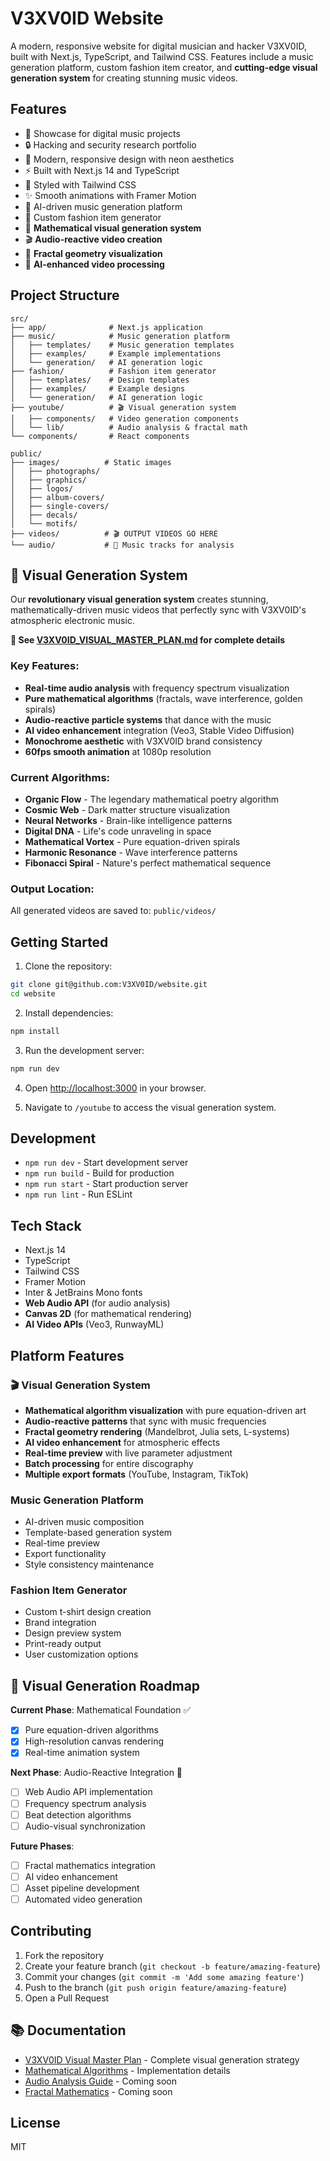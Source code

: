 # V3XV0ID Website

A modern, responsive website for digital musician and hacker V3XV0ID, built with Next.js, TypeScript, and Tailwind CSS. Features include a music generation platform, custom fashion item creator, and **cutting-edge visual generation system** for creating stunning music videos.

## Features

- 🎵 Showcase for digital music projects
- 🔒 Hacking and security research portfolio
- 🎨 Modern, responsive design with neon aesthetics
- ⚡ Built with Next.js 14 and TypeScript
- 🎨 Styled with Tailwind CSS
- ✨ Smooth animations with Framer Motion
- 🎹 AI-driven music generation platform
- 👕 Custom fashion item generator
- 🌌 **Mathematical visual generation system**
- 🎬 **Audio-reactive video creation**
- 🧮 **Fractal geometry visualization**
- 🤖 **AI-enhanced video processing**

## Project Structure

```
src/
├── app/              # Next.js application
├── music/            # Music generation platform
│   ├── templates/    # Music generation templates
│   ├── examples/     # Example implementations
│   └── generation/   # AI generation logic
├── fashion/          # Fashion item generator
│   ├── templates/    # Design templates
│   ├── examples/     # Example designs
│   └── generation/   # AI generation logic
├── youtube/          # 🎬 Visual generation system
│   ├── components/   # Video generation components
│   └── lib/          # Audio analysis & fractal math
└── components/       # React components

public/
├── images/          # Static images
│   ├── photographs/
│   ├── graphics/
│   ├── logos/
│   ├── album-covers/
│   ├── single-covers/
│   ├── decals/
│   └── motifs/
├── videos/          # 🎬 OUTPUT VIDEOS GO HERE
└── audio/           # 🎵 Music tracks for analysis
```

## 🌌 Visual Generation System

Our **revolutionary visual generation system** creates stunning, mathematically-driven music videos that perfectly sync with V3XV0ID's atmospheric electronic music. 

**📖 See [V3XV0ID_VISUAL_MASTER_PLAN.md](./V3XV0ID_VISUAL_MASTER_PLAN.md) for complete details**

### Key Features:
- **Real-time audio analysis** with frequency spectrum visualization
- **Pure mathematical algorithms** (fractals, wave interference, golden spirals)
- **Audio-reactive particle systems** that dance with the music
- **AI video enhancement** integration (Veo3, Stable Video Diffusion)
- **Monochrome aesthetic** with V3XV0ID brand consistency
- **60fps smooth animation** at 1080p resolution

### Current Algorithms:
- **Organic Flow** - The legendary mathematical poetry algorithm
- **Cosmic Web** - Dark matter structure visualization
- **Neural Networks** - Brain-like intelligence patterns
- **Digital DNA** - Life's code unraveling in space
- **Mathematical Vortex** - Pure equation-driven spirals
- **Harmonic Resonance** - Wave interference patterns
- **Fibonacci Spiral** - Nature's perfect mathematical sequence

### Output Location:
All generated videos are saved to: `public/videos/`

## Getting Started

1. Clone the repository:
```bash
git clone git@github.com:V3XV0ID/website.git
cd website
```

2. Install dependencies:
```bash
npm install
```

3. Run the development server:
```bash
npm run dev
```

4. Open [http://localhost:3000](http://localhost:3000) in your browser.

5. Navigate to `/youtube` to access the visual generation system.

## Development

- `npm run dev` - Start development server
- `npm run build` - Build for production
- `npm run start` - Start production server
- `npm run lint` - Run ESLint

## Tech Stack

- Next.js 14
- TypeScript
- Tailwind CSS
- Framer Motion
- Inter & JetBrains Mono fonts
- **Web Audio API** (for audio analysis)
- **Canvas 2D** (for mathematical rendering)
- **AI Video APIs** (Veo3, RunwayML)

## Platform Features

### 🎬 Visual Generation System
- **Mathematical algorithm visualization** with pure equation-driven art
- **Audio-reactive patterns** that sync with music frequencies
- **Fractal geometry rendering** (Mandelbrot, Julia sets, L-systems)
- **AI video enhancement** for atmospheric effects
- **Real-time preview** with live parameter adjustment
- **Batch processing** for entire discography
- **Multiple export formats** (YouTube, Instagram, TikTok)

### Music Generation Platform
- AI-driven music composition
- Template-based generation system
- Real-time preview
- Export functionality
- Style consistency maintenance

### Fashion Item Generator
- Custom t-shirt design creation
- Brand integration
- Design preview system
- Print-ready output
- User customization options

## 🎯 Visual Generation Roadmap

**Current Phase**: Mathematical Foundation ✅
- [x] Pure equation-driven algorithms
- [x] High-resolution canvas rendering
- [x] Real-time animation system

**Next Phase**: Audio-Reactive Integration 🚧
- [ ] Web Audio API implementation
- [ ] Frequency spectrum analysis
- [ ] Beat detection algorithms
- [ ] Audio-visual synchronization

**Future Phases**: 
- [ ] Fractal mathematics integration
- [ ] AI video enhancement
- [ ] Asset pipeline development
- [ ] Automated video generation

## Contributing

1. Fork the repository
2. Create your feature branch (`git checkout -b feature/amazing-feature`)
3. Commit your changes (`git commit -m 'Add some amazing feature'`)
4. Push to the branch (`git push origin feature/amazing-feature`)
5. Open a Pull Request

## 📚 Documentation

- [V3XV0ID Visual Master Plan](./V3XV0ID_VISUAL_MASTER_PLAN.md) - Complete visual generation strategy
- [Mathematical Algorithms](./src/app/youtube/components/) - Implementation details
- [Audio Analysis Guide](./docs/AUDIO_ANALYSIS.md) - Coming soon
- [Fractal Mathematics](./docs/FRACTAL_EQUATIONS.md) - Coming soon

## License

MIT 